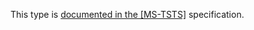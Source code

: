 This type is [documented in the [MS-TSTS]](https://learn.microsoft.com/en-us/openspecs/windows_protocols/ms-tsts/e08317cb-a693-40d3-9a5f-61e14cfdb431) specification.
